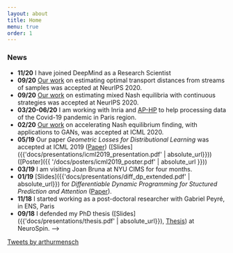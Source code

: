 ```yaml
---
layout: about
title: Home
menu: true
order: 1
---
```

<!--author-->
### News
- **11/20** I have joined DeepMind as a Research Scientist
- **09/20** [Our work](https://hal.archives-ouvertes.fr/hal-02142598) on estimating optimal transport distances from streams of samples was accepted at NeurIPS 2020.
- **09/20** [Our work](https://arxiv.org/abs/2002.06277) on estimating mixed Nash equilibria with continuous strategies was accepted at NeurIPS 2020.
- **03/20-06/20** I am working with Inria and [AP-HP](https://www.aphp.fr/) to help processing data of the Covid-19 pandemic in Paris region.
- **02/20** [Our work](https://hal.archives-ouvertes.fr/hal-02142598) on accelerating Nash equilibrium finding, with applications to GANs, was accepted at ICML 2020.
- **05/19** Our paper *Geometric Losses for Distributional Learning* was accepted at ICML 2019 ([Paper](https://hal.archives-ouvertes.fr/hal-02129281v1)) ([Slides]({{'docs/presentations/icml2019_presentation.pdf' | absolute_url}})) ([Poster]({{ '/docs/posters/icml2019_poster.pdf' | absolute_url }}))
- **03/19** I am visiting Joan Bruna at NYU CIMS for four months.   
- **01/19** [Slides]({{'docs/presentations/diff_dp_extended.pdf' | absolute_url}}) for *Differentiable Dynamic Programming for Stuctured Prediction and Attention* ([Paper](https://arxiv.org/abs/1802.03676)).
- **11/18** I started working as a post-doctoral researcher with Gabriel Peyré, in ENS, Paris
- **09/18** I defended my PhD thesis ([Slides]({{'docs/presentations/thesis.pdf' | absolute_url}}), [Thesis](https://tel.archives-ouvertes.fr/tel-01891633/document)) at NeuroSpin. -->

<a class="twitter-timeline" data-width="600" data-height="1000" data-dnt="true" href="https://twitter.com/arthurmensch?ref_src=twsrc%5Etfw">Tweets by arthurmensch</a> <script async src="https://platform.twitter.com/widgets.js" charset="utf-8"></script> 
